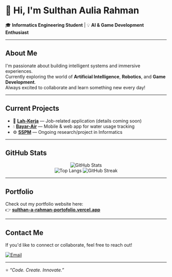 # 👋 Hi, I'm Sulthan Aulia Rahman  

🎓 **Informatics Engineering Student** | 💡 **AI & Game Development Enthusiast**  

---

## About Me  
I'm passionate about building intelligent systems and immersive experiences.  
Currently exploring the world of **Artificial Intelligence**, **Robotics**, and **Game Development**.  
Always excited to collaborate and learn something new every day!

---

## Current Projects  
- 💼 [**Lah-Kerja**](#) — Job-related application (details coming soon)  
- 💧 [**Bayar-Air**](#) — Mobile & web app for water usage tracking  
- ⚙️ [**SSPM**](#) — Ongoing research/project in Informatics  

---

## GitHub Stats  
<div align="center">

![GitHub Stats](https://github-readme-stats.vercel.app/api?username=SulthanAuliaRahman&show_icons=true&theme=tokyonight&hide=prs)  
![Top Langs](https://github-readme-stats.vercel.app/api/top-langs/?username=SulthanAuliaRahman&layout=compact&theme=radical)
![GitHub Streak](https://streak-stats.demolab.com?user=SulthanAuliaRahman&theme=tokyonight)

</div>

---

## Portfolio  
Check out my portfolio website here:  
👉 [**sulthan-a-rahman-portofolio.vercel.app**](https://sulthan-a-rahman-portofolio.vercel.app)

---

## Contact Me  
If you'd like to connect or collaborate, feel free to reach out!  

[![Email](https://img.shields.io/badge/Gmail-D14836?style=for-the-badge&logo=gmail&logoColor=white)](mailto:sulthan.aulia.tif23@gmail.com)  
<!-- Uncomment if you want LinkedIn -->
<!-- [![LinkedIn](https://img.shields.io/badge/LinkedIn-0077B5?style=for-the-badge&logo=linkedin&logoColor=white)](https://linkedin.com/in/yourprofile) -->

---

⭐️ *“Code. Create. Innovate.”*  
